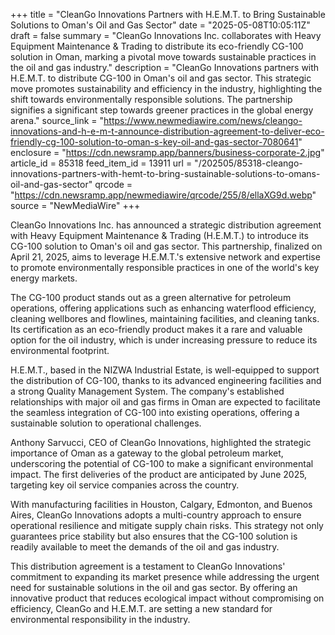 +++
title = "CleanGo Innovations Partners with H.E.M.T. to Bring Sustainable Solutions to Oman's Oil and Gas Sector"
date = "2025-05-08T10:05:11Z"
draft = false
summary = "CleanGo Innovations Inc. collaborates with Heavy Equipment Maintenance & Trading to distribute its eco-friendly CG-100 solution in Oman, marking a pivotal move towards sustainable practices in the oil and gas industry."
description = "CleanGo Innovations partners with H.E.M.T. to distribute CG-100 in Oman's oil and gas sector. This strategic move promotes sustainability and efficiency in the industry, highlighting the shift towards environmentally responsible solutions. The partnership signifies a significant step towards greener practices in the global energy arena."
source_link = "https://www.newmediawire.com/news/cleango-innovations-and-h-e-m-t-announce-distribution-agreement-to-deliver-eco-friendly-cg-100-solution-to-oman-s-key-oil-and-gas-sector-7080641"
enclosure = "https://cdn.newsramp.app/banners/business-corporate-2.jpg"
article_id = 85318
feed_item_id = 13911
url = "/202505/85318-cleango-innovations-partners-with-hemt-to-bring-sustainable-solutions-to-omans-oil-and-gas-sector"
qrcode = "https://cdn.newsramp.app/newmediawire/qrcode/255/8/ellaXG9d.webp"
source = "NewMediaWire"
+++

<p>CleanGo Innovations Inc. has announced a strategic distribution agreement with Heavy Equipment Maintenance & Trading (H.E.M.T.) to introduce its CG-100 solution to Oman's oil and gas sector. This partnership, finalized on April 21, 2025, aims to leverage H.E.M.T.'s extensive network and expertise to promote environmentally responsible practices in one of the world's key energy markets.</p><p>The CG-100 product stands out as a green alternative for petroleum operations, offering applications such as enhancing waterflood efficiency, cleaning wellbores and flowlines, maintaining facilities, and cleaning tanks. Its certification as an eco-friendly product makes it a rare and valuable option for the oil industry, which is under increasing pressure to reduce its environmental footprint.</p><p>H.E.M.T., based in the NIZWA Industrial Estate, is well-equipped to support the distribution of CG-100, thanks to its advanced engineering facilities and a strong Quality Management System. The company's established relationships with major oil and gas firms in Oman are expected to facilitate the seamless integration of CG-100 into existing operations, offering a sustainable solution to operational challenges.</p><p>Anthony Sarvucci, CEO of CleanGo Innovations, highlighted the strategic importance of Oman as a gateway to the global petroleum market, underscoring the potential of CG-100 to make a significant environmental impact. The first deliveries of the product are anticipated by June 2025, targeting key oil service companies across the country.</p><p>With manufacturing facilities in Houston, Calgary, Edmonton, and Buenos Aires, CleanGo Innovations adopts a multi-country approach to ensure operational resilience and mitigate supply chain risks. This strategy not only guarantees price stability but also ensures that the CG-100 solution is readily available to meet the demands of the oil and gas industry.</p><p>This distribution agreement is a testament to CleanGo Innovations' commitment to expanding its market presence while addressing the urgent need for sustainable solutions in the oil and gas sector. By offering an innovative product that reduces ecological impact without compromising on efficiency, CleanGo and H.E.M.T. are setting a new standard for environmental responsibility in the industry.</p>